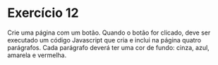 # Exercício 12

Crie uma página com um botão. Quando o botão for clicado, deve ser executado um código Javascript que cria e inclui na página quatro parágrafos. Cada parágrafo deverá ter uma cor de fundo: cinza, azul, amarela e vermelha.
